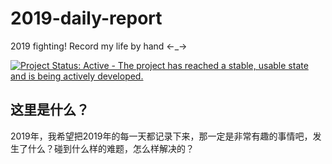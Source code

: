 # 2019-daily-report
2019 fighting! Record my life by hand &lt;-_->

[![Project Status: Active - The project has reached a stable, usable state and is being actively developed.](http://www.repostatus.org/badges/latest/active.svg)](https://github.com/xxlv/2019-daily-report)

## 这里是什么？

 2019年，我希望把2019年的每一天都记录下来，那一定是非常有趣的事情吧，发生了什么？碰到什么样的难题，怎么样解决的？



